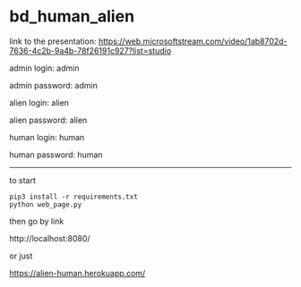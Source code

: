 # bd_human_alien

link to the presentation: https://web.microsoftstream.com/video/1ab8702d-7636-4c2b-9a4b-78f26191c927?list=studio

admin login: admin

admin password: admin


alien login: alien

alien password: alien


human login: human

human password: human

---
to start 
```
pip3 install -r requirements.txt
python web_page.py
```
then go by link

http://localhost:8080/

or just

https://alien-human.herokuapp.com/
